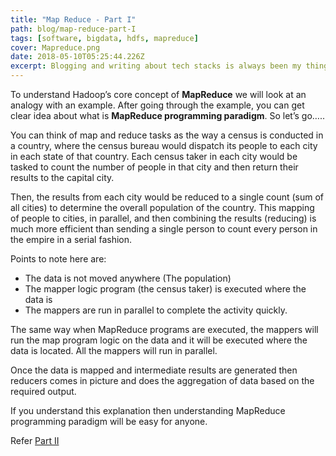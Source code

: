 ```yaml
---
title: "Map Reduce - Part I"
path: blog/map-reduce-part-I
tags: [software, bigdata, hdfs, mapreduce]
cover: Mapreduce.png
date: 2018-05-10T05:25:44.226Z
excerpt: Blogging and writing about tech stacks is always been my thing. Hadoop MapReduce is a software framework for easily writing applications which process vast amounts of data in-parallel on large clusters of commodity hardware in a reliable, fault-tolerant manner.
---
```


To understand Hadoop’s core concept of **MapReduce** we will look at an analogy with an example. After going through the example, you can get clear idea about what is **MapReduce programming paradigm**. So let’s go…..

You can think of map and reduce tasks as the way a census is conducted in a country, where the census bureau would dispatch its people to each city in each state of that country. Each census taker in each city would be tasked to count the number of people in that city and then return their results to the capital city.

Then, the results from each city would be reduced to a single count (sum of all cities) to determine the overall population of the country. This mapping of people to cities, in parallel, and then combining the results (reducing) is much more efficient than sending a single person to count every person in the empire in a serial fashion.

Points to note here are:

- The data is not moved anywhere (The population)
- The mapper logic program (the census taker) is executed where the data is
- The mappers are run in parallel to complete the activity quickly.

The same way when MapReduce programs are executed, the mappers will run the map program logic on the data and it will be executed where the data is located. All the mappers will run in parallel.

Once the data is mapped and intermediate results are generated then reducers comes in picture and does the aggregation of data based on the required output.

If you understand this explanation then understanding MapReduce programming paradigm will be easy for anyone.

Refer [Part II](../blog/map-reduce-part-II "MapReduce-II")
